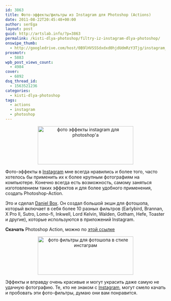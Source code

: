 ```yaml
---
id: 3863
title: Фото-эффекты/фильтры из Instagram для Photoshop (Actions)
date: 2011-08-22T20:45:48+00:00
author: serEga
layout: post
guid: http://artslab.info/?p=3863
permalink: /kisti-dlya-photoshop/filtry-iz-instagram-dlya-photoshop/
onswipe_thumb:
  - http://googledrive.com/host/0B9lHVSSSdxdxd0hjdUdmRzY3Tjg/instagram_filters_as_photoshop_action.png
prosmotr:
  - 5883
wpb_post_views_count:
  - 4984
cover:
  - 6892
dsq_thread_id:
  - 1563521236
categories:
  - kisti-dlya-photoshop
tags:
  - actions
  - instagram
  - photoshop
---
```

<center>
  <a href="http://googledrive.com/host/0B9lHVSSSdxdxd0hjdUdmRzY3Tjg/instagram_effects_as_photoshop_action.png"><img src="http://googledrive.com/host/0B9lHVSSSdxdxd0hjdUdmRzY3Tjg/instagram_effects_as_photoshop_action-300x120.png" alt="фото эффекты instagram для photoshop&#039;a" title="instagram_effects_as_photoshop_action" width="300" height="120" class="alignnone size-medium wp-image-3864" srcset="http://googledrive.com/host/0B9lHVSSSdxdxd0hjdUdmRzY3Tjg/instagram_effects_as_photoshop_action-300x120.png 300w, http://googledrive.com/host/0B9lHVSSSdxdxd0hjdUdmRzY3Tjg/instagram_effects_as_photoshop_action.png 500w" sizes="(max-width: 300px) 100vw, 300px" /></a>
</center>

Фото-эффекты в [Instagram](http://artslab.info/tag/instagram/) мне всегда нравились и более того, часто хотелось бы применить их к более крупным фотографиям на компьютере. Конечно всегда есть возможность, самому заняться изготовлением таких эффектов и для более удобного применения, создать Photoshop-Action.

Это и сделал [Daniel Box](http://dbox.tumblr.com/post/5426249009/instagram-filters-as-photoshop-actions). Он создал большой экшн для фотошопа, который включает в себя более 10 разных фильтров (Earlybird, Brannan, X Pro II, Sutro, Lomo-fi, Inkwell, Lord Kelvin, Walden, Gotham, Hefe, Toaster и другие), которые используются в приложений Instagram.

**Скачать** Photoshop Action, можно по [этой ссылке](https://www.box.com/s/nsjh6pubazpdiicnidbs)



<center>
  <a href="http://googledrive.com/host/0B9lHVSSSdxdxd0hjdUdmRzY3Tjg/instagram_filters_as_photoshop_action.png"><img src="http://googledrive.com/host/0B9lHVSSSdxdxd0hjdUdmRzY3Tjg/instagram_filters_as_photoshop_action-300x120.png" alt="фото фильтры для фотошопа в стиле инстаграм" title="instagram_filters_as_photoshop_action" width="300" height="120" class="alignnone size-medium wp-image-3865" /></a>
</center>

Эффекты и вправду очень красивые и могут украсить даже самую не удачную фотографию. Те, кто не знаком с [Instagram](http://artslab.info/prilozheniya-dlya-ipod-touchiphone/instagram-fotoset-dlya-vladeltsev-iphone-pereklichka/ "Instagram – Фотосеть для владельцев iPhone (перекличка)"), могут смело качать и пробовать эти фото-фильтры, думаю они вам понравится.